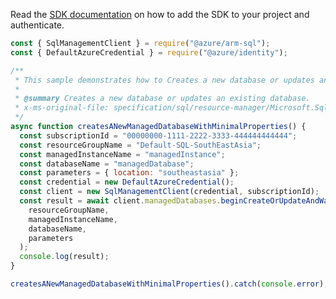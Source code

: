 Read the [SDK documentation](https://github.com/Azure/azure-sdk-for-js/blob/%40azure%2Farm-sql_9.0.1/sdk/sql/arm-sql/README.md) on how to add the SDK to your project and authenticate.

```javascript
const { SqlManagementClient } = require("@azure/arm-sql");
const { DefaultAzureCredential } = require("@azure/identity");

/**
 * This sample demonstrates how to Creates a new database or updates an existing database.
 *
 * @summary Creates a new database or updates an existing database.
 * x-ms-original-file: specification/sql/resource-manager/Microsoft.Sql/preview/2020-11-01-preview/examples/ManagedDatabaseCreateMin.json
 */
async function createsANewManagedDatabaseWithMinimalProperties() {
  const subscriptionId = "00000000-1111-2222-3333-444444444444";
  const resourceGroupName = "Default-SQL-SouthEastAsia";
  const managedInstanceName = "managedInstance";
  const databaseName = "managedDatabase";
  const parameters = { location: "southeastasia" };
  const credential = new DefaultAzureCredential();
  const client = new SqlManagementClient(credential, subscriptionId);
  const result = await client.managedDatabases.beginCreateOrUpdateAndWait(
    resourceGroupName,
    managedInstanceName,
    databaseName,
    parameters
  );
  console.log(result);
}

createsANewManagedDatabaseWithMinimalProperties().catch(console.error);
```
